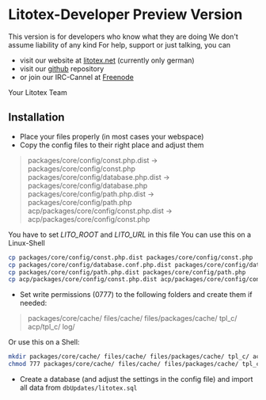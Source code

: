 # Litotex-Developer Preview Version

This version is for developers who know what they are doing
We don't assume liability of any kind
For help, support or just talking, you can

* visit our website at [litotex.net](http://litotex.net/) (currently only german)
* visit our [github](https:github.com/Litotex) repository
* or join our IRC-Cannel at [Freenode](irc://freenode.net/#litotex)

Your Litotex Team

## Installation
* Place your files properly (in most cases your webspace)
* Copy the config files to their right place and adjust them

> packages/core/config/const.php.dist -> packages/core/config/const.php
> packages/core/config/database.php.dist -> packages/core/config/database.php
> packages/core/config/path.php.dist -> packages/core/config/path.php
> acp/packages/core/config/const.php.dist -> acp/packages/core/config/const.php

You have to set *LITO_ROOT* and *LITO_URL* in this file
You can use this on a Linux-Shell

```bash
cp packages/core/config/const.php.dist packages/core/config/const.php
cp packages/core/config/database.conf.php.dist packages/core/config/database.conf.php
cp packages/core/config/path.php.dist packages/core/config/path.php
cp acp/packages/core/config/const.php.dist acp/packages/core/config/const.php
```

* Set write permissions (0777) to the following folders and create them if needed:

> packages/core/cache/
> files/cache/
> files/packages/cache/
> tpl_c/
> acp/tpl_c/
> log/

Or use this on a Shell:

```bash
mkdir packages/core/cache/ files/cache/ files/packages/cache/ tpl_c/ acp/tpl_c/ log/
chmod 777 packages/core/cache/ files/cache/ files/packages/cache/ tpl_c/ acp/tpl_c/ log/
```

* Create a database (and adjust the settings in the config file) and import all data from `dbUpdates/litotex.sql`
